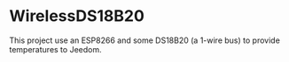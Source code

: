 # WirelessDS18B20
This project use an ESP8266 and some DS18B20 (a 1-wire bus) to provide temperatures to Jeedom.


